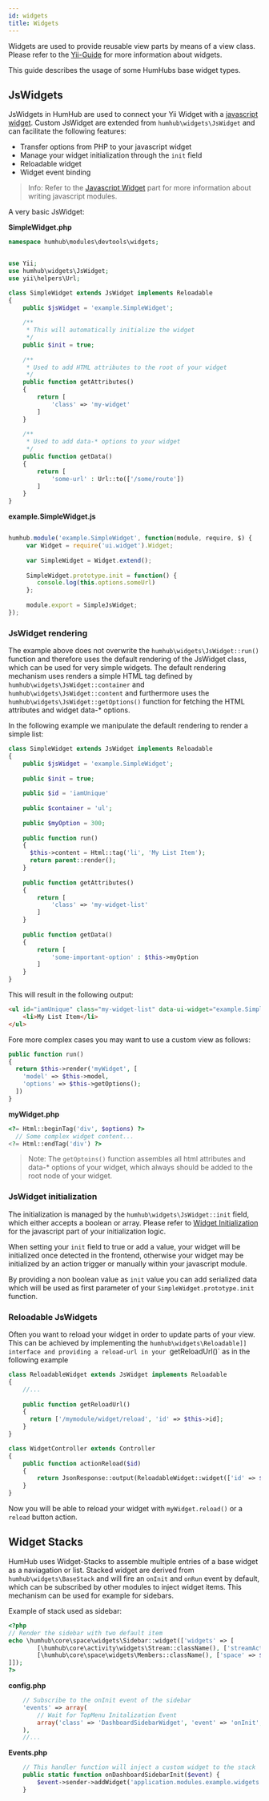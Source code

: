 ```yaml
---
id: widgets
title: Widgets
---
```



Widgets are used to provide reusable view parts by means of a view class. Please refer to the [Yii-Guide](http://www.yiiframework.com/doc-2.0/guide-structure-widgets.html)
for more information about widgets.

This guide describes the usage of some HumHubs base widget types.

## JsWidgets

JsWidgets in HumHub are used to connect your Yii Widget with a [javascript widget](javascript-components.md#widgets).
Custom JsWidget are extended from `humhub\widgets\JsWidget` and can facilitate the following features:

 - Transfer options from PHP to your javascript widget
 - Manage your widget initialization through the `init` field
 - Reloadable widget
 - Widget event binding

> Info: Refer to the [Javascript Widget](javascript-components.md#widgets) part for more information about writing javascript modules.
 
A very basic JsWidget:

**SimpleWidget.php**

```php
namespace humhub\modules\devtools\widgets;


use Yii;
use humhub\widgets\JsWidget;
use yii\helpers\Url;

class SimpleWidget extends JsWidget implements Reloadable
{
    public $jsWidget = 'example.SimpleWidget';
    
    /**
     * This will automatically initialize the widget
     */
    public $init = true;
    
    /**
     * Used to add HTML attributes to the root of your widget
     */
    public function getAttributes()
    {
        return [
            'class' => 'my-widget'
        ]
    }
    
    /**
     * Used to add data-* options to your widget
     */
    public function getData()
    {
        return [
            'some-url' : Url::to(['/some/route'])
        ]
    }
}
```

**example.SimpleWidget.js**

```javascript

humhub.module('example.SimpleWidget', function(module, require, $) {
     var Widget = require('ui.widget').Widget;
    
     var SimpleWidget = Widget.extend();
    
     SimpleWidget.prototype.init = function() {
        console.log(this.options.someUrl)
     };
     
     module.export = SimpleJsWidget;
});
```

### JsWidget rendering

The example above does not overwrite the `humhub\widgets\JsWidget::run()` function and therefore uses the default
rendering of the JsWidget class, which can be used for very simple widgets. The default rendering mechanism uses renders
a simple HTML tag defined by `humhub\widgets\JsWidget::container` and `humhub\widgets\JsWidget::content` and furthermore
uses the `humhub\widgets\JsWidget::getOptions()` function for fetching the HTML attributes and widget data-* options.

In the following example we manipulate the default rendering to render a simple list:

```php
class SimpleWidget extends JsWidget implements Reloadable
{
    public $jsWidget = 'example.SimpleWidget';
    
    public $init = true;
    
    public $id = 'iamUnique'
    
    public $container = 'ul';
    
    public $myOption = 300;
    
    public function run()
    {
      $this->content = Html::tag('li', 'My List Item');
      return parent::render();
    }
    
    public function getAttributes()
    {
        return [
            'class' => 'my-widget-list'
        ]
    }
        
    public function getData()
    {
        return [
            'some-important-option' : $this->myOption
        ]
    }
}
```

This will result in the following output:

```html
<ul id="iamUnique" class="my-widget-list" data-ui-widget="example.SimpleWidget" data-ui-init data-some-important-option="300">
    <li>My List Item</li>
</ul>
```

Fore more complex cases you may want to use a custom view as follows:

```php
public function run()
{
  return $this->render('myWidget', [
    'model' => $this->model,
    'options' => $this->getOptions();
  ])
}
```

**myWidget.php**

```php
<?= Html::beginTag('div', $options) ?>
  // Some complex widget content...
<?= Html::endTag('div') ?>
```

> Note: The `getOptoins()` function assembles all html attributes and data-* options of your widget, which always should be added
to the root node of your widget.

### JsWidget initialization

The initialization is managed by the `humhub\widgets\JsWidget::init` field, which either accepts a boolean or array.
Please refer to [Widget Initialization](javascript-components.md#widget-initialization) for the javascript part of your
initialization logic.

When setting your `init` field to true or add a value, your widget will be initialized once detected in the frontend,
otherwise your widget may be initialized by an action trigger or manually within your javascript module.

By providing a non boolean value as `init` value you can add serialized data which will be used as first parameter of 
your `SimpleWidget.prototype.init` function.

### Reloadable JsWidgets

Often you want to reload your widget in order to update parts of your view. This can be achieved by implementing the
`humhub\widgets\Reloadable]] interface and providing a reload-url in your `getReloadUrl()` as in the following example

```php
class ReloadableWidget extends JsWidget implements Reloadable
{
    //...
    
    public function getReloadUrl()
    {
      return ['/mymodule/widget/reload', 'id' => $this->id];
    }
}
```

```php
class WidgetController extends Controller
{
    public function actionReload($id)
    {
        return JsonResponse::output(ReloadableWidget::widget(['id' => $id]));
    }
}
```

Now you will be able to reload your widget with `myWidget.reload()` or a `reload` button action.

## Widget Stacks

HumHub uses Widget-Stacks to assemble multiple entries of a base widget as a naviagation or list.
Stacked widget are derived from `humhub\widgets\BaseStack` and will fire an `onInit` and `onRun` event by default,
which can be subscribed by other modules to inject widget items. This mechanism can be used for example for sidebars.

Example of stack used as sidebar:

```php
<?php
// Render the sidebar with two default item
echo \humhub\core\space\widgets\Sidebar::widget(['widgets' => [
        [\humhub\core\activity\widgets\Stream::className(), ['streamAction' => '/space/space/stream', 'contentContainer' => $space], ['sortOrder' => 10]],
        [\humhub\core\space\widgets\Members::className(), ['space' => $space], ['sortOrder' => 20]]
]]);
?>
```

__config.php__

```php
    // Subscribe to the onInit event of the sidebar
    'events' => array(
        // Wait for TopMenu Initalization Event
        array('class' => 'DashboardSidebarWidget', 'event' => 'onInit', 'callback' => array('ExampleModule', 'onDashboardSidebarInit')),
    ),
    //...
```

__Events.php__

```php
    // This handler function will inject a custom widget to the stack
    public static function onDashboardSidebarInit($event) {
        $event->sender->addWidget('application.modules.example.widgets.MyCoolWidget', array(), array('sortOrder' => 1));
    }
```
